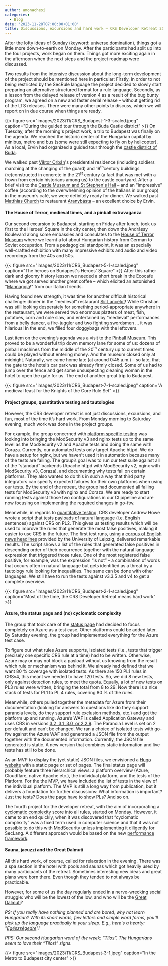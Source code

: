 ```yaml
---
author: amonachesi
categories:
  - Blog
date: '2023-11-28T07:00:00+01:00'
title: Discussions, excursions and hard work – CRS Developer Retreat 2023, days 2–7
---
```



After the lofty ideas of Sunday (keyword: [universe domination](https://coreruleset.org/20231105/universe-domination-plans-in-budapest-the-crs-developer-retreat-2023-day-1/)), things got a little more down-to-earth on Monday. After the participants had split up into the four projects, work began on them. Things got more exciting again in the afternoon when the next steps and the project roadmap were discussed.

Two results from the intensive discussion about the long-term development of the project should be mentioned here in particular: Firstly, in order to not being restricted by the SecRule language the project decided to slowly start preparing an alternative structured format for a rule language. Secondly, as a lesson from the delayed release of version 4 as a result of the bug bunty program, we agreed on a new and faster serial release – without getting rid of the LTS releases. There were many other points to discuss, which we will report on in due course when things are ready.

{{< figure src="images/2023/11/CRS_Budapest-1-3-scaled.jpeg" caption="During the guided tour through the Buda Castle district" >}}
On Tuesday, after the morning's project work, a trip to Budapest was finally on the agenda. We reached the historic center of the Hungarian capital by minibus, metro and bus (some were still expecting to fly on by helicopter). As a local, Ervin had organized a guided tour through the [castle district of Buda](https://budacastlebudapest.com/).

We walked past [Viktor Orbán](https://en.wikipedia.org/wiki/Viktor_Orb%C3%A1n)'s presidential residence (including soldiers marching at the changing of the guard) and 19<sup>th</sup>century buildings (re)constructed in concrete in the 21<sup>st</sup> century (a fact that was met with a frown from certain historians among us) to the castle courtyard. After a brief visit to the [Castle Museum and St Stephen's Hall](https://szentistvanterem.hu/en) – and an "impressive" coffee (according to the overwhelming opinion of the Italians in our group) in the museum’s café, we were definitely ready for dinner. We walked past [Matthias Church](https://matyas-templom.hu/home) to restaurant [Aranybásta](https://en.aranybastya.com/) – an excellent choice by Ervin.

#### The House of Terror, medieval times, and a pinball extravaganza

Our second excursion to Budapest, starting on Friday after lunch, took us first to the Heroes' Square in the city center, then down the Andrássy Boulevard along some embassies and consulates to the [House of Terror Museum](https://www.terrorhaza.hu/en) where we learnt a lot about Hungarian history from German to Soviet occupation. From a pedagogical standpoint, it was an especially well-crafted exhibition with many impressive exhibits and audio and video recordings from the 40s and 50s.

{{< figure src="images/2023/11/CRS_Budapest-5-1-scaled.jpeg" caption="The heroes on Budapest's Heroes' Square" >}}
After this rather dark and gloomy history lesson we needed a short break in the Ecocafe where we got served another great coffee – which elicited an astonished "[Mannaggia](https://en.wiktionary.org/wiki/mannaggia)!" from our Italian friends.

Having found new strength, it was time for another difficult historical challenge: dinner in the “medieval” restaurant [Sir Lancelot](https://sirlancelot.hu/)! While Christian was still looking desperately for something period-appropriate anywhere in the restaurant, we were served two enormous platters of meat, fish, potatoes, corn and cole slaw, and entertained by “medieval” performances from a belly dancer, a fire-juggler and two fighting swordsmen … it was hilarious! In the end, we filled four doggybags with the leftovers.

Last item on the evening’s agenda was a visit to the [Pinball Museum](https://flippermuzeum.hu/). This proved to be a wonderful trip down memory lane for some of us: dozens of pinball machines from the middle of the 20<sup>th</sup> century up to current times could be played without entering money. And the museum closed only at midnight. Naturally, we came home late (at around 0:45 a.m.) – so late, that the gate to the hotel’s car park was already firmly closed. Some of us had to jump over the fence and get some unsuspecting cleaning woman in the hotel to open the gate for us. The end of another great trip to Budapest.

{{< figure src="images/2023/11/CRS_Budapest-7-1-scaled.jpeg" caption="A medieval feast for the Knights of the Core Rule Set" >}}
#### Project groups, quantitative testing and tautologies

However, the CRS developer retreat is not just discussions, excursions, and fun, most of the time it’s hard work. From Monday morning to Saturday evening, much work was done in the project groups.

For example, the group concerned with [platform specific testing](https://github.com/coreruleset/coreruleset/wiki/DevRetreat23ProjectPlatformSpecificTesting) was looking into bringing the ModSecurity v3 and nginx tests up to the same level as the ModSecurity v2 and Apache tests and doing the same with Coraza. Currently, our automated tests only target Apache httpd. We do have a setup for nginx, but we haven't used it in automation because many of the tests are failing. The group’s goal was to run our test suite against all of the “standard” backends (Apache httpd with ModSecurity v2, nginx with ModSecurity v3, Coraza), and documenting why tests fail on certain platforms. They also wanted to do this in such a way that third party integrators can specify expected failures for their own platforms when using our tests. By the end of the retreat, the group had documented all failing tests for ModSecurity v3 with nginx and Coraza. We are ready to start running tests against those two configurations in our CI pipeline and are now focusing on implementing the required changes in go-ftw.

Meanwhile, in regards to [quantitative testing](https://github.com/coreruleset/coreruleset/wiki/DevRetreat23ProjectQuantitativeTesting), CRS developer Andrew Howe wrote a script that tests payloads of natural language (i.e. English sentences) against CRS on PL2. This gives us testing results which will be used to improve the rules that generate the most false positives, making it easier to use CRS in the future. The first test runs, using a [corpus of English news headlines](https://wortschatz.uni-leipzig.de/en/download) provided by the University of Leipzig, delivered remarkable results. The script shows a list of the rules that generated false positives in descending order of their occurrence together with the natural language expression that triggered those rules. One of the most registered false positive, for example, was the expression “is not” – a combination of words that occurs often in natural language but gets identified as a threat by a tautology rule looking for inequalities. The same can be done with other languages. We still have to run the tests against v3.3.5 and v4 to get a complete overview.

{{< figure src="images/2023/11/CRS_Budapest-2-1-scaled.jpeg" caption="Most of the time, the CRS Developer Retreat means hard work" >}}
#### Azure, the status page and (no) cyclomatic complexity

The group that took care of the [status page](https://github.com/coreruleset/coreruleset/wiki/DevRetreat23ProjectStatusPage) had decided to focus completely on Azure as a test case. Other platforms could be added later. By Saturday evening, the group had implemented everything for the Azure test case.

To figure out what rules Azure supports, isolated tests (i.e., tests that trigger precisely one specific CRS rule at a time) had to be written. Otherwise, Azure may or may not block a payload without us knowing from the result which rule or mechanism was behind it. We already had defined that we want 80 % coverage with isolated tests. As there are 150 PL1 rules in CRSv4, this meant we needed to have 120 tests. So, we did 8 new tests, only against detection rules, to meet the quota. Equally, a lot of new tests on PL3 rules were written, bringing the total from 8 to 29. Now there is a nice stack of tests for PL1 to PL 4 rules, covering 80 % of the rules.

Meanwhile, others pulled together the metadata for Azure from their documentation (looking for answers to questions like do they support paranoia levels, do they support rule exclusion methods, etc.) and got the platform up and running. Azure’s WAF is called Application Gateway and uses CRS in versions [3.2, 3.1, 3.0, or 2.2.9](https://learn.microsoft.com/en-us/azure/web-application-firewall/ag/application-gateway-crs-rulegroups-rules). The Paranoia Level is set on 2 per default and can’t be changed. We ran a choice of isolated tests with go-ftw against the Azure WAF and generated a JSON file from the output together with the documented information. Currently, the JSON file generated is static. A new version that combines static information and live tests has still to be done.

As an MVP to display the (yet static) JSON files, we envisioned a [Hugo website](https://gohugo.io/) with a static page or set of pages. The final status page will probably feature three hierarchical views: a platform overview (Azure, Cloudflare, native Apache etc.), the individual platform, and the tests of the Platform. For the the MVP, we have included the list of tests in the view of the individual platform. The MVP is still a long way from publication, but it delivers a foundation for further discussions: What information is important? Just the tests? Does the page have to show PLs? And so on.

The fourth project for the developer retreat, with the aim of incorporating a [cyclomatic complexity](https://github.com/coreruleset/coreruleset/wiki/DevRetreat23ProjectCyclomaticComplexity) score into all rules, started on Monday. However, it came to an end quickly, when it was discovered that <a></a><a>“cyclomatic complexity</a>” was a fixed term used in computer science and that it was not possible to do this with ModSecurity unless implementing it diligently for SecLang. A different approach would be based on the new [performance framework](https://coreruleset.org/20230921/crs-performance-framework-a-gsoc-2023-project/).

#### Sauna, jacuzzi and the Great Dalmuti

All this hard work, of course, called for relaxation in the evening. There was a spa section in the hotel with pools and saunas which got heavily used by many participants of the retreat. Sometimes interesting new ideas and great plans were born there. Even though they tended to not always be practicable.

However, for some of us the day regularly ended in a nerve-wrecking social struggle: who will be the lowest of the low, and who will be the [Great Dalmuti](https://en.wikipedia.org/wiki/The_Great_Dalmuti)?

*PS: If you really have nothing planned and are bored, why not learn Hungarian? With its short words, few letters and simple word forms, you'll pick up the language practically in your sleep. E.g., here's a hearty: "[Egészségedre](https://en.wiktionary.org/wiki/egészségedre)"!*

*PPS: Our second Hungarian word of the week: “[Tilos](https://en.wiktionary.org/wiki/tilos#Hungarian)”. The Hungarians seem to love their “Tilos!” signs.*

{{< figure src="images/2023/11/CRS_Budapest-3-1.jpeg" caption="In the Metro to Budapest city center" >}}

